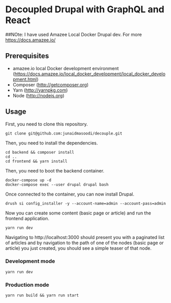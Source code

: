 # Decoupled Drupal with GraphQL and React

##NOte: I have used Amazee Local Docker Drupal dev. For more https://docs.amazee.io/

## Prerequisites

- amazee.io local Docker development environment (https://docs.amazee.io/local_docker_development/local_docker_development.html)
- Composer (http://getcomposer.org)
- Yarn (http://yarnpkg.com)
- Node (http://nodejs.org)

## Usage

First, you need to clone this repository.

```
git clone git@github.com:junaidmasoodi/decouple.git
```

Then, you need to install the dependencies.

```
cd backend && composer install
cd ..
cd frontend && yarn install
```

Then, you need to boot the backend container.

```
docker-compose up -d
docker-compose exec --user drupal drupal bash
```

Once connected to the container, you can now install Drupal.

```
drush si config_installer -y --account-name=admin --account-pass=admin
```

Now you can create some content (basic page or article) and run the frontend application.

```
yarn run dev
```

Navigating to http://localhost:3000 should present you with a paginated list of articles
and by navigation to the path of one of the nodes (basic page or article) you just
created, you should see a simple teaser of that node.


### Development mode

```
yarn run dev
```

### Production mode

```
yarn run build && yarn run start
```


